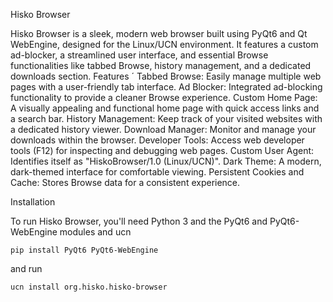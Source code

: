 Hisko Browser

Hisko Browser is a sleek, modern web browser built using PyQt6 and Qt WebEngine, designed for the Linux/UCN environment. It features a custom ad-blocker, a streamlined user interface, and essential Browse functionalities like tabbed Browse, history management, and a dedicated downloads section.
Features
´
    Tabbed Browse: Easily manage multiple web pages with a user-friendly tab interface.
    Ad Blocker: Integrated ad-blocking functionality to provide a cleaner Browse experience.
    Custom Home Page: A visually appealing and functional home page with quick access links and a search bar.
    History Management: Keep track of your visited websites with a dedicated history viewer.
    Download Manager: Monitor and manage your downloads within the browser.
    Developer Tools: Access web developer tools (F12) for inspecting and debugging web pages.
    Custom User Agent: Identifies itself as "HiskoBrowser/1.0 (Linux/UCN)".
    Dark Theme: A modern, dark-themed interface for comfortable viewing.
    Persistent Cookies and Cache: Stores Browse data for a consistent experience.

Installation

To run Hisko Browser, you'll need Python 3 and the PyQt6 and PyQt6-WebEngine modules and ucn
```
pip install PyQt6 PyQt6-WebEngine
```
and run 
```
ucn install org.hisko.hisko-browser
```
